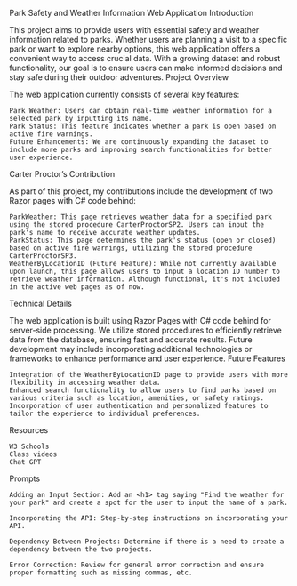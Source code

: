 ﻿Park Safety and Weather Information Web Application
Introduction

This project aims to provide users with essential safety and weather information related to parks. Whether users are planning a visit to a specific park or want to explore nearby options, this web application offers a convenient way to access crucial data. With a growing dataset and robust functionality, our goal is to ensure users can make informed decisions and stay safe during their outdoor adventures.
Project Overview

The web application currently consists of several key features:

    Park Weather: Users can obtain real-time weather information for a selected park by inputting its name.
    Park Status: This feature indicates whether a park is open based on active fire warnings.
    Future Enhancements: We are continuously expanding the dataset to include more parks and improving search functionalities for better user experience.

Carter Proctor’s Contribution

As part of this project, my contributions include the development of two Razor pages with C# code behind:

    ParkWeather: This page retrieves weather data for a specified park using the stored procedure CarterProctorSP2. Users can input the park's name to receive accurate weather updates.
    ParkStatus: This page determines the park's status (open or closed) based on active fire warnings, utilizing the stored procedure CarterProctorSP3.
    WeatherByLocationID (Future Feature): While not currently available upon launch, this page allows users to input a location ID number to retrieve weather information. Although functional, it's not included in the active web pages as of now.

Technical Details

The web application is built using Razor Pages with C# code behind for server-side processing. We utilize stored procedures to efficiently retrieve data from the database, ensuring fast and accurate results. Future development may include incorporating additional technologies or frameworks to enhance performance and user experience.
Future Features

    Integration of the WeatherByLocationID page to provide users with more flexibility in accessing weather data.
    Enhanced search functionality to allow users to find parks based on various criteria such as location, amenities, or safety ratings.
    Incorporation of user authentication and personalized features to tailor the experience to individual preferences.

Resources

    W3 Schools
    Class videos
    Chat GPT

Prompts

    Adding an Input Section: Add an <h1> tag saying "Find the weather for your park" and create a spot for the user to input the name of a park.

    Incorporating the API: Step-by-step instructions on incorporating your API.

    Dependency Between Projects: Determine if there is a need to create a dependency between the two projects.

    Error Correction: Review for general error correction and ensure proper formatting such as missing commas, etc.